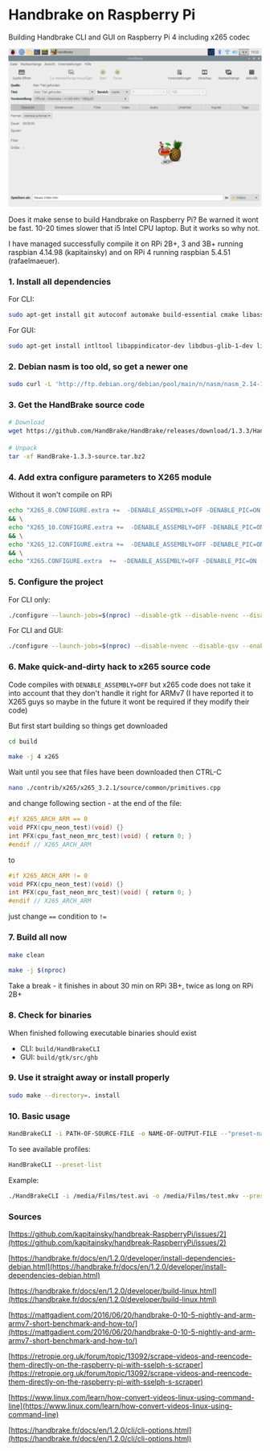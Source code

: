 # Handbrake on Raspberry Pi

Building Handbrake CLI and GUI on Raspberry Pi 4 including x265 codec

![HandBrake on RPi4](img/HandBrake-on-RPi4.png)

Does it make sense to build Handbrake on Raspberry Pi? Be warned it wont be fast. 10-20 times slower that i5 Intel CPU laptop. But it works so why not.

I have managed successfully compile it on RPi 2B+, 3 and 3B+ running raspbian 4.14.98 (kapitainsky) and on RPi 4 running raspbian 5.4.51 (rafaelmaeuer).

### 1. Install all dependencies

For CLI:

```sh
sudo apt-get install git autoconf automake build-essential cmake libass-dev libbz2-dev libfontconfig1-dev libfreetype6-dev libfribidi-dev libharfbuzz-dev libjansson-dev liblzma-dev libmp3lame-dev libogg-dev libopus-dev libsamplerate-dev libspeex-dev libtheora-dev libtool libtool-bin libvorbis-dev libx264-dev libxml2-dev m4 make patch pkg-config python tar yasm zlib1g-dev libvpx-dev xz-utils bzip2 zlib1g meson libnuma-dev
```

For GUI:

```sh
sudo apt-get install intltool libappindicator-dev libdbus-glib-1-dev libglib2.0-dev libgstreamer1.0-dev libgstreamer-plugins-base1.0-dev libgtk-3-dev libgudev-1.0-dev libnotify-dev libwebkitgtk-3.0-dev
```

### 2. Debian nasm is too old, so get a newer one

```sh
sudo curl -L 'http://ftp.debian.org/debian/pool/main/n/nasm/nasm_2.14-1_armhf.deb' -o /var/cache/apt/archives/nasm_2.14-1_armhf.deb && sudo dpkg -i /var/cache/apt/archives/nasm_2.14-1_armhf.deb
```

### 3. Get the HandBrake source code

```sh
# Download
wget https://github.com/HandBrake/HandBrake/releases/download/1.3.3/HandBrake-1.3.3-source.tar.bz2

# Unpack
tar -xf HandBrake-1.3.3-source.tar.bz2
```

### 4. Add extra configure parameters to X265 module

Without it won't compile on RPi

```sh
echo "X265_8.CONFIGURE.extra +=  -DENABLE_ASSEMBLY=OFF -DENABLE_PIC=ON -DENABLE_AGGRESSIVE_CHECKS=ON -DENABLE_TESTS=ON -DCMAKE_SKIP_RPATH=ON" >> ./contrib/x265_8bit/module.defs \
&& \
echo "X265_10.CONFIGURE.extra +=  -DENABLE_ASSEMBLY=OFF -DENABLE_PIC=ON -DENABLE_AGGRESSIVE_CHECKS=ON -DENABLE_TESTS=ON -DCMAKE_SKIP_RPATH=ON" >>  ./contrib/x265_10bit/module.defs \
&& \
echo "X265_12.CONFIGURE.extra +=  -DENABLE_ASSEMBLY=OFF -DENABLE_PIC=ON -DENABLE_AGGRESSIVE_CHECKS=ON -DENABLE_TESTS=ON -DCMAKE_SKIP_RPATH=ON" >>  ./contrib/x265_12bit/module.defs \
&& \
echo "X265.CONFIGURE.extra  +=  -DENABLE_ASSEMBLY=OFF -DENABLE_PIC=ON -DENABLE_AGGRESSIVE_CHECKS=ON -DENABLE_TESTS=ON -DCMAKE_SKIP_RPATH=ON" >>  ./contrib/x265/module.defs
```

### 5. Configure the project

For CLI only:

```sh
./configure --launch-jobs=$(nproc) --disable-gtk --disable-nvenc --disable-qsv --enable-fdk-aac
```

For CLI and GUI:

```sh
./configure --launch-jobs=$(nproc) --disable-nvenc --disable-qsv --enable-fdk-aac
```

### 6. Make quick-and-dirty hack to x265 source code

Code compiles with `DENABLE_ASSEMBLY=OFF` but x265 code does not take it into account that they don't handle it right for ARMv7 (I have reported it to X265 guys so maybe in the future it wont be required if they modify their code)

But first start building so things get downloaded

```sh
cd build
```

```sh
make -j 4 x265
```

Wait until you see that files have been downloaded then CTRL-C

```sh
nano ./contrib/x265/x265_3.2.1/source/common/primitives.cpp
```

and change following section - at the end of the file:

```cpp
#if X265_ARCH_ARM == 0
void PFX(cpu_neon_test)(void) {}
int PFX(cpu_fast_neon_mrc_test)(void) { return 0; }
#endif // X265_ARCH_ARM
```

to

```cpp
#if X265_ARCH_ARM != 0
void PFX(cpu_neon_test)(void) {}
int PFX(cpu_fast_neon_mrc_test)(void) { return 0; }
#endif // X265_ARCH_ARM
```

just change `==` condition to `!=`

### 7. Build all now

```sh
make clean
```

```sh
make -j $(nproc)
```

Take a break - it finishes in about 30 min on RPi 3B+, twice as long on RPi 2B+

### 8. Check for binaries

When finished following executable binaries should exist

- CLI: `build/HandBrakeCLI`
- GUI: `build/gtk/src/ghb`

### 9. Use it straight away or install properly

```sh
sudo make --directory=. install
```

### 10. Basic usage

```sh
HandBrakeCLI -i PATH-OF-SOURCE-FILE -o NAME-OF-OUTPUT-FILE --"preset-name"
```

To see available profiles:

```sh
HandBrakeCLI --preset-list
```

Example:

```sh
./HandBrakeCLI -i /media/Films/test.avi -o /media/Films/test.mkv --preset="H.264 MKV 720p30"
```

### Sources

[https://github.com/kapitainsky/handbreak-RaspberryPi/issues/2](https://github.com/kapitainsky/handbreak-RaspberryPi/issues/2)

[https://handbrake.fr/docs/en/1.2.0/developer/install-dependencies-debian.html](https://handbrake.fr/docs/en/1.2.0/developer/install-dependencies-debian.html)

[https://handbrake.fr/docs/en/1.2.0/developer/build-linux.html](https://handbrake.fr/docs/en/1.2.0/developer/build-linux.html)

[https://mattgadient.com/2016/06/20/handbrake-0-10-5-nightly-and-arm-armv7-short-benchmark-and-how-to/](https://mattgadient.com/2016/06/20/handbrake-0-10-5-nightly-and-arm-armv7-short-benchmark-and-how-to/)

[https://retropie.org.uk/forum/topic/13092/scrape-videos-and-reencode-them-directly-on-the-raspberry-pi-with-sselph-s-scraper](https://retropie.org.uk/forum/topic/13092/scrape-videos-and-reencode-them-directly-on-the-raspberry-pi-with-sselph-s-scraper)

[https://www.linux.com/learn/how-convert-videos-linux-using-command-line](https://www.linux.com/learn/how-convert-videos-linux-using-command-line)

[https://handbrake.fr/docs/en/1.2.0/cli/cli-options.html](https://handbrake.fr/docs/en/1.2.0/cli/cli-options.html)
